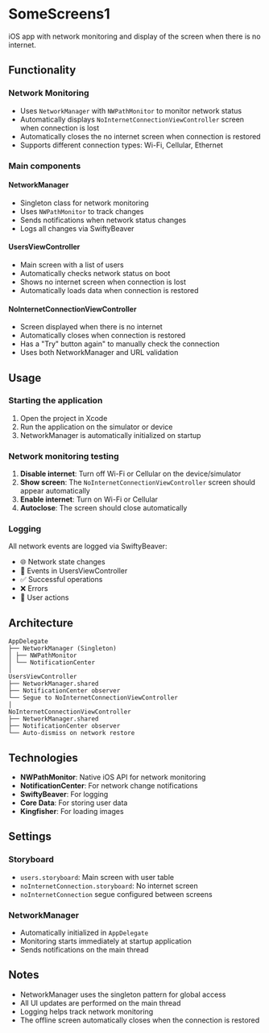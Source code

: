 # SomeScreens1

iOS app with network monitoring and display of the screen when there is no internet.

## Functionality

### Network Monitoring
- Uses `NetworkManager` with `NWPathMonitor` to monitor network status
- Automatically displays `NoInternetConnectionViewController` screen when connection is lost
- Automatically closes the no internet screen when connection is restored
- Supports different connection types: Wi-Fi, Cellular, Ethernet

### Main components

#### NetworkManager
- Singleton class for network monitoring
- Uses `NWPathMonitor` to track changes
- Sends notifications when network status changes
- Logs all changes via SwiftyBeaver

#### UsersViewController
- Main screen with a list of users
- Automatically checks network status on boot
- Shows no internet screen when connection is lost
- Automatically loads data when connection is restored

#### NoInternetConnectionViewController
- Screen displayed when there is no internet
- Automatically closes when connection is restored
- Has a "Try" button again" to manually check the connection
- Uses both NetworkManager and URL validation

## Usage

### Starting the application
1. Open the project in Xcode
2. Run the application on the simulator or device
3. NetworkManager is automatically initialized on startup

### Network monitoring testing
1. **Disable internet**: Turn off Wi-Fi or Cellular on the device/simulator
2. **Show screen**: The `NoInternetConnectionViewController` screen should appear automatically
3. **Enable internet**: Turn on Wi-Fi or Cellular
4. **Autoclose**: The screen should close automatically

### Logging
All network events are logged via SwiftyBeaver:
- 🌐 Network state changes
- 📱 Events in UsersViewController
- ✅ Successful operations
- ❌ Errors
- 🔄 User actions

## Architecture

```
AppDelegate
├── NetworkManager (Singleton)
│ ├── NWPathMonitor
│ └── NotificationCenter
│
UsersViewController
├── NetworkManager.shared
├── NotificationCenter observer
└── Segue to NoInternetConnectionViewController
│
NoInternetConnectionViewController
├── NetworkManager.shared
├── NotificationCenter observer
└── Auto-dismiss on network restore
```

## Technologies

- **NWPathMonitor**: Native iOS API for network monitoring
- **NotificationCenter**: For network change notifications
- **SwiftyBeaver**: For logging
- **Core Data**: For storing user data
- **Kingfisher**: For loading images

## Settings

### Storyboard
- `users.storyboard`: Main screen with user table
- `noInternetConnection.storyboard`: No internet screen
- `noInternetConnection` segue configured between screens

### NetworkManager
- Automatically initialized in `AppDelegate`
- Monitoring starts immediately at startup application
- Sends notifications on the main thread

## Notes

- NetworkManager uses the singleton pattern for global access
- All UI updates are performed on the main thread
- Logging helps track network monitoring
- The offline screen automatically closes when the connection is restored

